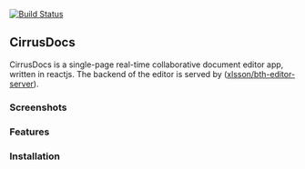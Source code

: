[![Build Status](https://app.travis-ci.com/xlsson/bth-reactjs-editor.svg?branch=main)](https://app.travis-ci.com/xlsson/bth-reactjs-editor)

## CirrusDocs
CirrusDocs is a single-page real-time collaborative document editor app, written in reactjs.
The backend of the editor is served by ([xlsson/bth-editor-server](https://github.com/xlsson/bth-editor-server)).

### Screenshots

### Features

### Installation
